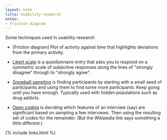 ```yaml
---
layout: note
title: Usability research
notes:
- friction diagram
---
```


Some techniques used in usability research

- [Friction diagram]
  Plot of activity against time that highlights deviations from the
  primary activity.

- [Likert scale](https://en.wikipedia.org/wiki/Likert_scale)
  is a questionnaire entry that asks you to respond on a symmetric scale
  of subjective responses along the lines of "strongly disagree" through
  to "strongly agree".


- [Snowball sampling](https://en.wikipedia.org/wiki/Snowball_sampling)
  is finding participants by starting with a small seed
  of participants and using them to find some more participants.
  Keep going until you have enough.
  Typically used with hidden populations such as drug addicts.

- [Open coding](https://en.wikipedia.org/wiki/Open_coding)
  is deciding which features of an interview (say) are
  significant based on sampling a few interviews. Then using the resulting set
  of codes for the remainder.
  (But the Wikipedia link says something a little different.)



{% include links.html %}
